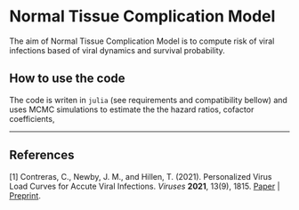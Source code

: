 # Normal Tissue Complication Model

The aim of Normal Tissue Complication Model is to compute risk of viral infections based of viral dynamics and survival probability.

## How to use the code

The code is writen in `julia` (see requirements and compatibility  bellow) and uses MCMC simulations to estimate the the hazard ratios, cofactor coefficients,  

--- 

## References

[1] Contreras, C., Newby, J. M., and Hillen, T. (2021). Personalized Virus Load Curves for Accute Viral Infections. *Viruses* **2021**, 13(9), 1815. [Paper](https://www.mdpi.com/1999-4915/13/9/1815) | [Preprint](https://www.medrxiv.org/content/10.1101/2021.01.21.21250268v1).